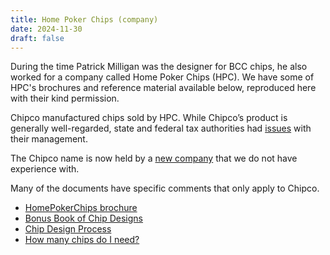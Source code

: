 ```yaml
---
title: Home Poker Chips (company)
date: 2024-11-30
draft: false
---
```


During the time Patrick Milligan was the designer for BCC chips, he also worked
for a company called Home Poker Chips (HPC).  We have some of HPC's brochures
and reference material available below, reproduced here with their kind
permission.

Chipco manufactured chips sold by HPC. While Chipco&#8217;s product is
generally well-regarded, state and federal tax authorities had
[issues](https://www.forbes.com/sites/robertwood/2015/03/21/poker-chip-company-ceo-guilty-of-tax-evasion-paid-cash-now-faces-10-years/)
with their management.

The Chipco name is now held by a [new company](https://www.chipco.com/) that we
do not have experience with.

Many of the documents have specific comments that only apply to Chipco.

 * [HomePokerChips brochure](homepokerchipsbrochure.pdf)
 * [Bonus Book of Chip Designs](bonus_book_3r3.pdf)
 * [Chip Design Process](chip_design_process_v5.pdf)
 * [How many chips do I need?](how_many_chips.pdf)
